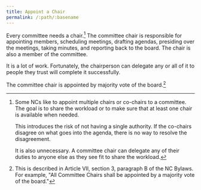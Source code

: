 ```yaml
---
title: Appoint a Chair
permalink: /:path/:basename
---
```


Every committee needs a chair.[^cochairs] The committee chair is responsible for
appointing members, scheduling meetings, drafting agendas, presiding over the
meetings, taking minutes, and reporting back to the board. The chair is also a
member of the committee.

It is a lot of work. Fortunately, the chairperson can delegate any or all of it
to people they trust will complete it successfully.

The committee chair is appointed by majority vote of the board.[^majorityvote]

[^cochairs]:
    Some NCs like to appoint multiple chairs or co-chairs to a committee. The goal
    is to share the workload or to make sure that at least one chair is available
    when needed.

    This introduces the risk of not having a single authority. If the co-chairs
    disagree on what goes into the agenda, there is no way to resolve the
    disagreement.

    It is also unnecessary. A committee chair can delegate any of their duties to
    anyone else as they see fit to share the workload.

[^majorityvote]:
    This is described in Article VII, section 3, paragraph B of the NC Bylaws.
    For example, "All Committee Chairs shall be appointed by a majority vote of
    the board."
